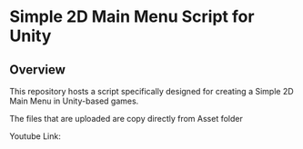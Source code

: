 # Simple 2D Main Menu Script for Unity

## Overview
This repository hosts a script specifically designed for creating a Simple 2D Main Menu in Unity-based games. 

The files that are uploaded are copy directly from Asset folder

Youtube Link:
